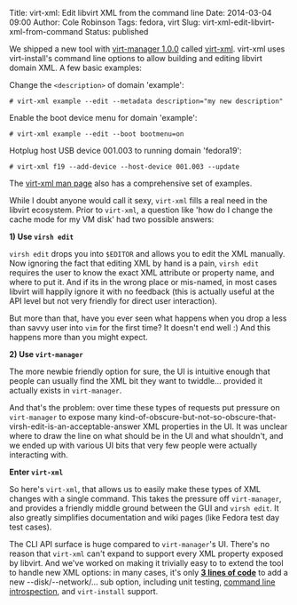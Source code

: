Title: virt-xml: Edit libvirt XML from the command line
Date: 2014-03-04 09:00
Author: Cole Robinson
Tags: fedora, virt
Slug: virt-xml-edit-libvirt-xml-from-command
Status: published

We shipped a new tool with [virt-manager 1.0.0](https://blog.wikichoon.com/2014/02/virt-manager-100-released.html) called [virt-xml](https://www.redhat.com/archives/virt-tools-list/2014-January/msg00179.html). virt-xml uses virt-install's command line options to allow building and editing libvirt domain XML. A few basic examples:

Change the `<description>` of domain 'example':

```
# virt-xml example --edit --metadata description="my new description"
```


Enable the boot device menu for domain 'example':

```
# virt-xml example --edit --boot bootmenu=on
```


Hotplug host USB device 001.003 to running domain 'fedora19':

```
# virt-xml f19 --add-device --host-device 001.003 --update
```


The [virt-xml man page](https://git.fedorahosted.org/cgit/virt-manager.git/tree/man/virt-xml.pod) also has a comprehensive set of examples.

While I doubt anyone would call it sexy, `virt-xml` fills a real need in the libvirt ecosystem. Prior to `virt-xml`, a question like 'how do I change the cache mode for my VM disk' had two possible answers:

**1) Use `virsh edit`**

`virsh edit` drops you into `$EDITOR` and allows you to edit the XML manually. Now ignoring the fact that editing XML by hand is a pain, `virsh edit` requires the user to know the exact XML attribute or property name, and where to put it. And if its in the wrong place or mis-named, in most cases libvirt will happily ignore it with no feedback (this is actually useful at the API level but not very friendly for direct user interaction).

But more than that, have you ever seen what happens when you drop a less than savvy user into `vim` for the first time? It doesn't end well :) And this happens more than you might expect.

**2) Use `virt-manager`**

The more newbie friendly option for sure, the UI is intuitive enough that people can usually find the XML bit they want to twiddle... provided it actually exists in `virt-manager`.

And that's the problem: over time these types of requests put pressure on `virt-manager` to expose many kind-of-obscure-but-not-so-obscure-that-virsh-edit-is-an-acceptable-answer XML properties in the UI. It was unclear where to draw the line on what should be in the UI and what shouldn't, and we ended up with various UI bits that very few people were actually interacting with.

**Enter `virt-xml`**

So here's `virt-xml`, that allows us to easily make these types of XML changes with a single command. This takes the pressure off `virt-manager`, and provides a friendly middle ground between the GUI and `virsh edit`. It also greatly simplifies documentation and wiki pages (like Fedora test day test cases).

The CLI API surface is huge compared to `virt-manager`'s UI. There's no reason that `virt-xml` can't expand to support every XML property exposed by libvirt. And we've worked on making it trivially easy to to extend the tool to handle new XML options: in many cases, it's only [**3 lines of code**](https://blog.wikichoon.com/2014/03/extending-virt-xml-command-line.html) to add a new --disk/--network/... sub option, including unit testing, [command line introspection](https://blog.wikichoon.com/2014/02/virt-install-command-line-introspection.html), and `virt-install` support.
